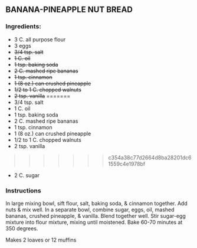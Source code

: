  

## BANANA-PINEAPPLE NUT BREAD    

### Ingredients:

- 3 C. all purpose flour          
- 3 eggs
- ~~3/4 tsp. salt~~                 
- ~~1 C. oil~~
- ~~1 tsp. baking soda~~            
- ~~2 C. mashed ripe bananas~~
- ~~1 tsp. cinnamon~~              
- ~~1 (8 oz.) can crushed pineapple~~ 
- ~~1/2 to 1 C. chopped walnuts~~     
- ~~2 tsp. vanilla~~
=======
- 3/4 tsp. salt                
- 1 C. oil
- 1 tsp. baking soda          
- 2 C. mashed ripe bananas
- 1 tsp. cinnamon
- 1 (8 oz.) can crushed pineapple
- 1/2 to 1 C. chopped walnuts
- 2 tsp. vanilla
>>>>>>> c354a38c77d2664d8ba28201dc61559c4e1978bf
- 2 C. sugar



### Instructions

In large mixing bowl, sift flour, salt, baking soda, & cinnamon together. Add nuts & mix well. In a separate bowl, combine sugar, eggs, oil, mashed bananas, crushed pineapple, & vanilla. Blend together well. Stir sugar-egg mixture into flour mixture, mixing until moistened. Bake 60-70 minutes at 350 degrees.  

Makes 2 loaves or 12 muffins 




 
